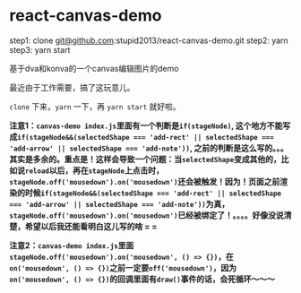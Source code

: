 # react-canvas-demo

step1: clone git@github.com:stupid2013/react-canvas-demo.git
step2: yarn
step3: yarn start

基于dva和konva的一个canvas编辑图片的demo

最近由于工作需要，搞了这玩意儿。

`clone` 下来，`yarn` 一下，再 `yarn start` 就好啦。

**注意1：`canvas-demo index.js`里面有一个判断是`if(stageNode)`, 这个地方不能写成`if(stageNode&&(selectedShape === 'add-rect' || selectedShape === 'add-arrow' || selectedShape === 'add-note'))`, 之前的判断是这么写的。。。其实是多余的。重点是！这样会导致一个问题：当`selectedShape`变成其他的，比如说`reload`以后，再在`stageNode`上点击时，`stageNode.off('mousedown').on('mousedown')`还会被触发！因为！页面之前渲染的时候`if(stageNode&&(selectedShape === 'add-rect' || selectedShape === 'add-arrow' || selectedShape === 'add-note'))`为真，`stageNode.off('mousedown').on('mousedown')`已经被绑定了！。。。。好像没说清楚，希望以后我还能看明白这儿写的啥 = =**

**注意2：`canvas-demo index.js`里面`stageNode.off('mousedown').on('mousedown', () => {})`，在`on('mousedown', () => {})`之前一定要`off('mousedown')`，因为`on('mousedown', () => {})`的回调里面有`draw()`事件的话，会死循环～～～**

